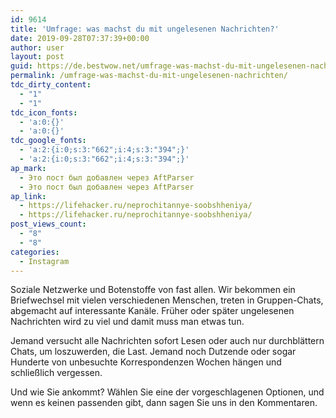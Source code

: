 ```yaml
---
id: 9614
title: 'Umfrage: was machst du mit ungelesenen Nachrichten?'
date: 2019-09-28T07:37:39+00:00
author: user
layout: post
guid: https://de.bestwow.net/umfrage-was-machst-du-mit-ungelesenen-nachrichten/
permalink: /umfrage-was-machst-du-mit-ungelesenen-nachrichten/
tdc_dirty_content:
  - "1"
  - "1"
tdc_icon_fonts:
  - 'a:0:{}'
  - 'a:0:{}'
tdc_google_fonts:
  - 'a:2:{i:0;s:3:"662";i:4;s:3:"394";}'
  - 'a:2:{i:0;s:3:"662";i:4;s:3:"394";}'
ap_mark:
  - Это пост был добавлен через AftParser
  - Это пост был добавлен через AftParser
ap_link:
  - https://lifehacker.ru/neprochitannye-soobshheniya/
  - https://lifehacker.ru/neprochitannye-soobshheniya/
post_views_count:
  - "8"
  - "8"
categories:
  - Instagram
---
```

Soziale Netzwerke und Botenstoffe von fast allen. Wir bekommen ein Briefwechsel mit vielen verschiedenen Menschen, treten in Gruppen-Chats, abgemacht auf interessante Kanäle. Früher oder später ungelesenen Nachrichten wird zu viel und damit muss man etwas tun.

Jemand versucht alle Nachrichten sofort Lesen oder auch nur durchblättern Chats, um loszuwerden, die Last. Jemand noch Dutzende oder sogar Hunderte von unbesuchte Korrespondenzen Wochen hängen und schließlich vergessen.

Und wie Sie ankommt? Wählen Sie eine der vorgeschlagenen Optionen, und wenn es keinen passenden gibt, dann sagen Sie uns in den Kommentaren.